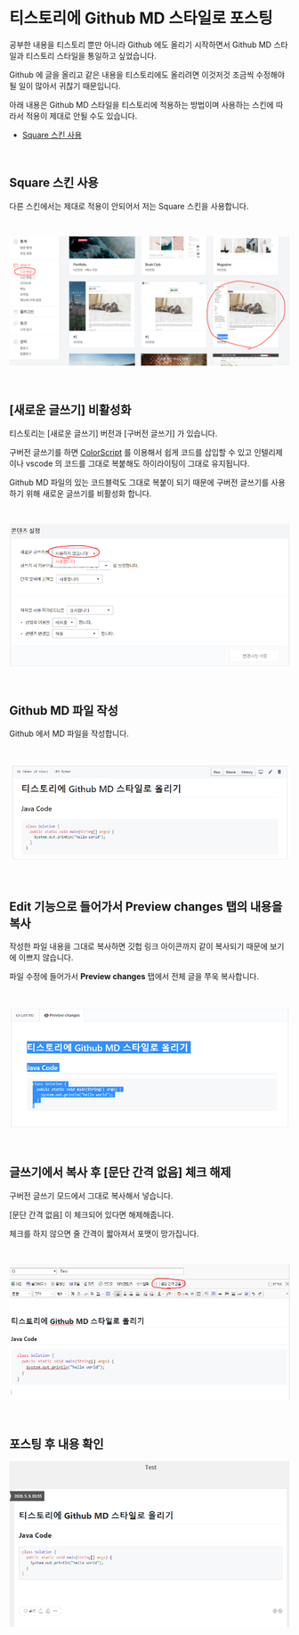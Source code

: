 # 티스토리에 Github MD 스타일로 포스팅

공부한 내용을 티스토리 뿐만 아니라 Github 에도 올리기 시작하면서 Github MD 스타일과 티스토리 스타일을 통일하고 싶었습니다.

Github 에 글을 올리고 같은 내용을 티스토리에도 올리려면 이것저것 조금씩 수정해야될 일이 많아서 귀찮기 때문입니다.

아래 내용은 Github MD 스타일을 티스토리에 적용하는 방법이며 사용하는 스킨에 따라서 적용이 제대로 안될 수도 있습니다.

- [Square 스킨 사용](#Square-스킨-사용)

<br>

## Square 스킨 사용

다른 스킨에서는 제대로 적용이 안되어서 저는 Square 스킨을 사용합니다.

<br>

![](../images/change-skin.png)

<br>

## [새로운 글쓰기] 비활성화

티스토리는 [새로운 글쓰기] 버전과 [구버전 글쓰기] 가 있습니다.

구버전 글쓰기를 하면 [ColorScript](https://colorscripter.com/) 를 이용해서 쉽게 코드를 삽입할 수 있고 인텔리제이나 vscode 의 코드를 그대로 복붙해도 하이라이팅이 그대로 유지됩니다.

Github MD 파일의 있는 코드블럭도 그대로 복붙이 되기 때문에 구버전 글쓰기를 사용하기 위해 새로운 글쓰기를 비활성화 합니다.

<br>

![](../images/use-legacy-writing.png)

<br>

## Github MD 파일 작성

Github 에서 MD 파일을 작성합니다.

<br>

![](../images/github-md.png)

<br>

## Edit 기능으로 들어가서 Preview changes 탭의 내용을 복사

작성한 파일 내용을 그대로 복사하면 깃헙 링크 아이콘까지 같이 복사되기 때문에 보기에 이쁘지 않습니다.

파일 수정에 들어가서 __Preview changes__ 탭에서 전체 글을 쭈욱 복사합니다.

<br>

![](../images/preview-changes.png)

<br>

## 글쓰기에서 복사 후 [문단 간격 없음] 체크 해제

구버전 글쓰기 모드에서 그대로 복사해서 넣습니다.

[문단 간격 없음] 이 체크되어 있다면 해제해줍니다.

체크를 하지 않으면 줄 간격이 짧아져서 포맷이 망가집니다.

<br>

![](../images/posting.png)

<br>

## 포스팅 후 내용 확인

![](../images/complete-posting.png)
